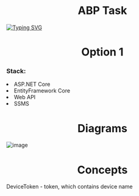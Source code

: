 <h1 align="center">ABP Task</h1>

[![Typing SVG](https://readme-typing-svg.herokuapp.com?color=%2336BCF7&lines=Created+by+Prysukha+Mykola)](https://git.io/typing-svg)

<h1 align="center">Option 1</h1>
<h3>Stack:</h3>
<li>ASP.NET Core</li>
<li>EntityFramework Core</li>
<li>Web API</li>
<li>SSMS</li>
<h1 align="center">Diagrams</h1>

![image](https://user-images.githubusercontent.com/69418373/233799193-5db9ae0b-0dfe-417b-b859-68fb4635a956.png)

<h1 align="center">Concepts</h1>
<p>DeviceToken - token, which contains device name</p>
